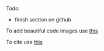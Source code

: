 Todo:
  - finish section on github

To add beautiful code images use [this](https://carbon.now.sh/?bg=rgba(174,195,171,0)&t=seti&l=application/json&ds=false&wc=true&wa=true&pv=2px&ph=1px&ln=true)

To cite use [this](http://www.easybib.com/cite/)
